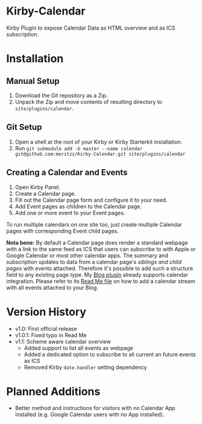 # Kirby-Calendar

Kirby Plugin to expose Calendar Data as HTML overview and as ICS subscription.

# Installation

## Manual Setup

1. Download the Git repository as a Zip.
2. Unpack the Zip and move contents of resulting directory to `site/plugins/calendar`.

## Git Setup

1. Open a shell at the root of your Kirby or Kirby Starterkit installation.
2. Run `git submodule add -b master --name calendar git@github.com:moritzz/Kirby-Calendar.git site/plugins/calendar`

## Creating a Calendar and Events

1. Open Kirby Panel.
2. Create a Calendar page.
3. Fill out the Calendar page form and configure it to your need.
4. Add Event pages as children to the Calendar page.
5. Add one or more event to your Event pages.

To run multiple calendars on one site too, just create multiple Calendar pages with corresponding Event child pages.

**Nota bene:** By default a Calendar page does render a standard webpage with a link to the same feed as ICS that users can subscribe to with Apple or Google Calendar or most other calendar apps. The summary and subscription updates to data from a calendar page's *siblings and child pages* with events attached. Therefore it's possible to add such a structure field to any existing page type. My [Blog plugin](https://github.com/moritzz/Kirby-Blog) already supports calendar integration. Please refer to its [Read Me file](https://github.com/moritzz/Kirby-Blog/blob/master/README.md) on how to add a calendar stream with all events attached to your Blog.

# Version History #

- v1.0: First official release
- v1.0.1: Fixed typo in Read Me
- v1.1: Scheme aware calendar overview
  - Added support to list all events as webpage
  - Added a dedicated option to subscribe to all current an future events as ICS
  - Removed Kirby `date.handler` setting dependency 

# Planned Additions

- Better method and instructions for visitors with no Calendar App installed (e.g. Google Calendar users with no App installed).